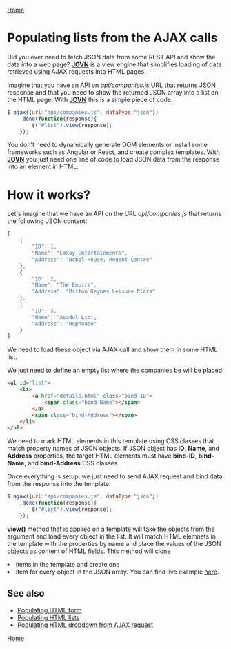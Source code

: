 [Home](../README.md)
# Populating lists from the AJAX calls

Did you ever need to fetch JSON data from some REST API and show the data into a web page?
**[JOVN](../README.md)** is a view engine that simplifies loading of data retrieved using 
AJAX requests into HTML pages.

Imagine that you have an API on *api/companies.js* URL that returns JSON response and that
you need to show the returned JSON array into a list on the HTML page. With **[JOVN](../README.md)** this is a simple piece of code:

```javascript
$.ajax({url:"api/companies.js", dataType:"json"})
    .done(function(response){
        $("#list").view(response);
    });
```

You don't need to dynamically generate DOM elements or install some frameworks such as Angular or React, and create complex templates. With **[JOVN](../README.md)** you just need one line of code to load JSON data from the response into an element in HTML.

# How it works?

Let's imagine that we have an API on the URL *api/companies.js* that returns the following JSON content:

```javascript
[
    {
        "ID": 1,
        "Name": "Emkay Entertainments",
        "Address": "Nobel House, Regent Centre"
    },
    {
        "ID": 2,
        "Name": "The Empire",
        "Address": "Milton Keynes Leisure Plaza"
    },
    {
        "ID": 3,
        "Name": "Asadul Ltd",
        "Address": "Hophouse"
    }
]
```
We need to load these object via AJAX call and show them in some HTML list.

We just need to define an empty list where the companies be will be placed:

```html
<ul id="list">
    <li> 
        <a href="details.html" class="bind-ID">
            <span class="bind-Name"></span>
        </a>, 
        <span class="bind-Address"></span>
    </li>
</ul>
```

We need to mark HTML elements in this template using CSS classes that match property names of JSON objects.
If JSON object has **ID**, **Name**, and **Address** properties, the target HTML elements must have **bind-ID**, **bind-Name**, and **bind-Address** CSS classes.

Once everything is setup, we just need to send AJAX request and bind data from the response into the template:

```javascript
$.ajax({url:"api/companies.js", dataType:"json"})
    .done(function(response){
        $("#list").view(response);
    });
```

**view()** method that is applied on a template will take the objects from the argument
and load every object in the list. It will match HTML elemnets in the template with the
properties by name and place the values of the JSON objects as content of HTML fields. This
method will clone <LI> items in the template and create one <LI> item for every object in the JSON array. You can find live example [here](../examples/ajax-list.html).


## See also

 - [Populating HTML form](form)
 - [Populating HTML lists](iterators)
 - [Populating HTML dropdown from AJAX request](ajax-dropdown)

[Home](../README.md)


